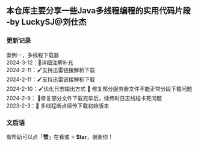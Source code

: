 ## 本仓库主要分享一些Java多线程编程的实用代码片段 -by LuckySJ@刘仕杰

### 更新记录
案例一，多线程下载器  
2024-3-12：🔖详细注解补充  
2024-2-11：🖌支持迅雷链接解析下载  
2024-2-11：🖌支持迅雷链接解析下载  
2024-2-10：🖌优化日志输出方式 🐛 修复部分服务器文件不能正常分段下载问题  
2024-2-9： 🐛修复部分文件下载完毕后，续传时日志线程卡死问题  
2023-2-3：📖 多线程断点续传下载初始版本


### 文后语

有帮助可以点「**赞**」在看或 :star: **Star**，谢谢你！

